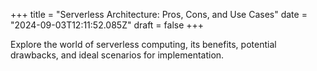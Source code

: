 +++
title = "Serverless Architecture: Pros, Cons, and Use Cases"
date = "2024-09-03T12:11:52.085Z"
draft = false
+++

  Explore the world of serverless computing, its benefits, potential drawbacks, and ideal scenarios for implementation.
        